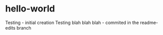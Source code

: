 # hello-world
Testing - initial creation 
Testing blah blah blah - commited in the readme-edits branch
